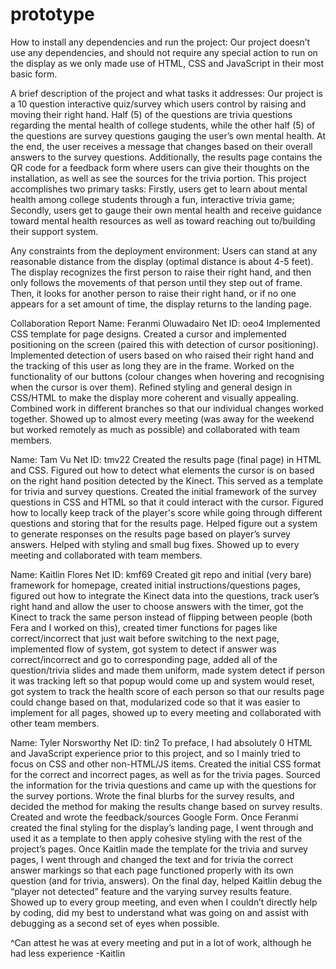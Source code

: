 # prototype

How to install any dependencies and run the project: Our project doesn’t use any dependencies, and should not require any special action to run on the display as we only made use of HTML, CSS and JavaScript in their most basic form.

A brief description of the project and what tasks it addresses: Our project is a 10 question interactive quiz/survey which users control by raising and moving their right hand. Half (5) of the questions are trivia questions regarding the mental health of college students, while the other half (5) of the questions are survey questions gauging the user’s own mental health. At the end, the user receives a message that changes based on their overall answers to the survey questions. Additionally, the results page contains the QR code for a feedback form where users can give their thoughts on the installation, as well as see the sources for the trivia portion. This project accomplishes two primary tasks: Firstly, users get to learn about mental health among college students through a fun, interactive trivia game; Secondly, users get to gauge their own mental health and receive guidance toward mental health resources as well as toward reaching out to/building their support system.

Any constraints from the deployment environment: Users can stand at any reasonable distance from the display (optimal distance is about 4-5 feet). The display recognizes the first person to raise their right hand, and then only follows the movements of that person until they step out of frame. Then, it looks for another person to raise their right hand, or if no one appears for a set amount of time, the display returns to the landing page.

Collaboration Report
Name: Feranmi Oluwadairo
Net ID: oeo4
Implemented CSS template for page designs. Created a cursor and implemented positioning on the screen (paired this with detection of cursor positioning). Implemented detection of users based on who raised their right hand and the tracking of this user as long they are in the frame. Worked on the functionality of our buttons (colour changes when hovering and recognising when the cursor is over them). Refined styling and general design in CSS/HTML to make the display more coherent and visually appealing. Combined work in different branches so that our individual changes worked together. Showed up to almost every meeting (was away for the weekend but worked remotely as much as possible) and collaborated with team members. 

Name: Tam Vu
Net ID: tmv22
Created the results page (final page) in HTML and CSS. Figured out how to detect what elements the cursor is on based on the right hand position detected by the Kinect. This served as a template for trivia and survey questions. Created the initial framework of the survey questions in CSS and HTML so that it could interact with the cursor. Figured how to locally keep track of the player's score while going through different questions and storing that for the results page. Helped figure out a system to generate responses on the results page based on player’s survey answers. Helped with styling and small bug fixes. Showed up to every meeting and collaborated with team members. 

Name: Kaitlin Flores
Net ID: kmf69
Created git repo and initial (very bare) framework for homepage, created initial instructions/questions pages, figured out how to integrate the Kinect data into the questions, track user’s right hand and allow the user to choose answers with the timer, got the Kinect to track the same person instead of flipping between people (both Fera and I worked on this), created timer functions for pages like correct/incorrect that just wait before switching to the next page, implemented flow of system, got system to detect if answer was correct/incorrect and go to corresponding page, added all of the question/trivia slides and made them uniform, made system detect if person it was tracking left so that popup would come up and system would reset, got system to track the health score of each person so that our results page could change based on that, modularized code so that it was easier to implement for all pages, showed up to every meeting and collaborated with other team members. 

Name: Tyler Norsworthy
Net ID: tin2
To preface, I had absolutely 0 HTML and JavaScript experience prior to this project, and so I mainly tried to focus on CSS and other non-HTML/JS items. Created the initial CSS format for the correct and incorrect pages, as well as for the trivia pages. Sourced the information for the trivia questions and came up with the questions for the survey portions. Wrote the final blurbs for the survey results, and decided the method for making the results change based on survey results. Created and wrote the feedback/sources Google Form. Once Feranmi created the final styling for the display’s landing page, I went through and used it as a template to then apply cohesive styling with the rest of the project’s pages. Once Kaitlin made the template for the trivia and survey pages, I went through and changed the text and for trivia the correct answer markings so that each page functioned properly with its own question (and for trivia, answers). On the final day, helped Kaitlin debug the “player not detected” feature and the varying survey results feature. Showed up to every group meeting, and even when I couldn’t directly help by coding, did my best to understand what was going on and assist with debugging as a second set of eyes when possible.

^Can attest he was at every meeting and put in a lot of work, although he had less experience -Kaitlin
